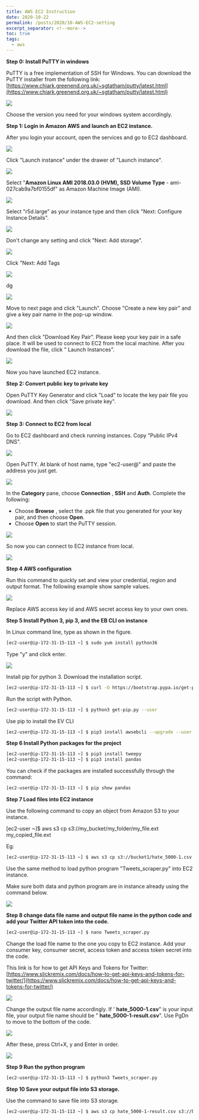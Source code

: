 ```yaml
---
title: AWS EC2 Instruction
date: 2020-10-22
permalink: /posts/2020/10-AWS-EC2-setting
excerpt_separator: <!--more-->
toc: true
tags:
  - aws
---
```


**Step 0: Install PuTTY in windows**

PuTTY is a free implementation of SSH for Windows. You can download the PuTTY installer from the following link: [https://www.chiark.greenend.org.uk/~sgtatham/putty/latest.html](https://www.chiark.greenend.org.uk/~sgtatham/putty/latest.html)

![](/images/posts/AWS-setting/Image1.png)

Choose the version you need for your windows system accordingly.

**Step 1: Login in Amazon AWS and launch an EC2 instance.**

After you login your account, open the services and go to EC2 dashboard.

<!--more-->

![](/images/posts/AWS-setting/Image2.png)

Click &quot;Launch instance&quot; under the drawer of &quot;Launch instance&quot;.

![](/images/posts/AWS-setting/Image3.png)

Select &quot;**Amazon Linux AMI 2018.03.0 (HVM), SSD Volume Type** - ami-027cab9a7bf0155df&quot; as Amazon Machine Image (AMI).

![](/images/posts/AWS-setting/Image4.png)

Select &quot;r5d.large&quot; as your instance type and then click &quot;Next: Configure Instance Details&quot;.

![](/images/posts/AWS-setting/Image5.png)

Don&#39;t change any setting and click &quot;Next: Add storage&quot;.

![](/images/posts/AWS-setting/Image6.png)

Click &quot;Next: Add Tags

![](/images/posts/AWS-setting/Image7.png)

dg

![](/images/posts/AWS-setting/Image8.png)

Move to next page and click &quot;Launch&quot;. Choose &quot;Create a new key pair&quot; and give a key pair name in the pop-up window.

![](/images/posts/AWS-setting/Image9.png)

And then click &quot;Download Key Pair&quot;. Please keep your key pair in a safe place. It will be used to connect to EC2 from the local machine. After you download the file, click &quot; Launch Instances&quot;.

![](/images/posts/AWS-setting/Image10.png)

Now you have launched EC2 instance.

**Step 2: Convert public key to private key**

Open PuTTY Key Generator and click &quot;Load&quot; to locate the key pair file you download. And then click &quot;Save private key&quot;.

![](/images/posts/AWS-setting/Image11.png)

**Step 3: Connect to EC2 from local**

Go to EC2 dashboard and check running instances. Copy &quot;Public IPv4 DNS&quot;.

![](/images/posts/AWS-setting/Image12.png)

Open PuTTY. At blank of host name, type &quot;ec2-user@&quot; and paste the address you just get.

![](/images/posts/AWS-setting/Image13.png)

In the **Category** pane, choose **Connection** , **SSH** and **Auth**. Complete the following:

- Choose **Browse** , select the .ppk file that you generated for your key pair, and then choose **Open**.
- Choose **Open** to start the PuTTY session.

![](/images/posts/AWS-setting/Image14.png)

So now you can connect to EC2 instance from local.

![](/images/posts/AWS-setting/Image15.png)

**Step 4 AWS configuration**

Run this command to quickly set and view your credential, region and output format. The following example show sample values.

![](/images/posts/AWS-setting/Image16.png)

Replace AWS access key id and AWS secret access key to your own ones.

**Step 5 Install Python 3, pip 3, and the EB CLI on instance**

In Linux command line, type as shown in the figure.

```sh
[ec2-user@ip-172-31-15-113 ~] $ sudo yum install python36
```

Type &quot;y&quot; and click enter.

![](/images/posts/AWS-setting/Image18.png)

Install pip for python 3. Download the installation script.

```sh
[ec2-user@ip-172-31-15-113 ~] $ curl -O https://bootstrap.pypa.io/get-pip.py
```

Run the script with Python.

```sh
[ec2-user@ip-172-31-15-113 ~] $ python3 get-pip.py --user
```

Use pip to install the EV CLI

```sh
[ec2-user@ip-172-31-15-113 ~] $ pip3 install awsebcli --upgrade --user
```

**Step 6 Install Python packages for the project**

```sh
[ec2-user@ip-172-31-15-113 ~] $ pip3 install tweepy
[ec2-user@ip-172-31-15-113 ~] $ pip3 install pandas
```
You can check if the packages are installed successfully through the command:

```sh
[ec2-user@ip-172-31-15-113 ~] $ pip show pandas
```

**Step 7 Load files into EC2 instance**

Use the following command to copy an object from Amazon S3 to your instance.

[ec2-user ~]$ aws s3 cp s3://my\_bucket/my\_folder/my\_file.ext my\_copied\_file.ext

Eg:

```sh
[ec2-user@ip-172-31-15-113 ~] $ aws s3 cp s3://bucket1/hate_5000-1.csv hate_5000-1.csv
```

Use the same method to load python program &quot;Tweets\_scraper.py&quot; into EC2 instance.

Make sure both data and python program are in instance already using the command below.

![](/images/posts/AWS-setting/Image25.png)

**Step 8 change data file name and output file name in the python code and add your Twitter API token into the code.**

```sh
[ec2-user@ip-172-31-15-113 ~] $ nano Tweets_scraper.py
```

Change the load file name to the one you copy to EC2 instance. Add your consumer key, consumer secret, access token and access token secret into the code.

This link is for how to get API Keys and Tokens for Twitter: [https://www.slickremix.com/docs/how-to-get-api-keys-and-tokens-for-twitter/](https://www.slickremix.com/docs/how-to-get-api-keys-and-tokens-for-twitter/)

![](/images/posts/AWS-setting/Image27.png)

Change the output file name accordingly. If &#39; **hate\_5000-1.csv**&quot; is your input file, your output file name should be &quot; **hate\_5000-1-result.csv**&quot;. Use PgDn to move to the bottom of the code.

![](/images/posts/AWS-setting/Image28.png)

After these, press Ctrl+X, y and Enter in order.

![](/images/posts/AWS-setting/Image29.png)

**Step 9 Run the python program**

```sh
[ec2-user@ip-172-31-15-113 ~] $ python3 Tweets_scraper.py
```

**Step 10 Save your output file into S3 storage.**

Use the command to save file into S3 storage.

```sh
[ec2-user@ip-172-31-15-113 ~] $ aws s3 cp hate_5000-1-result.csv s3://bucket1/ twitter-dataCollection/running_results/hate_5000-1-result.csv
```

